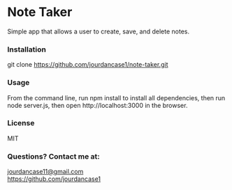 
# Note Taker
Simple app that allows a user to create, save, and delete notes. 

### Installation
git clone https://github.com/jourdancase1/note-taker.git

### Usage
From the command line, run npm install to install all dependencies, then run node server.js, then open http://localhost:3000 in the browser.
     
### License
MIT
   
### Questions? Contact me at: 
jourdancase11@gmail.com<br/>
https://github.com/jourdancase1         
